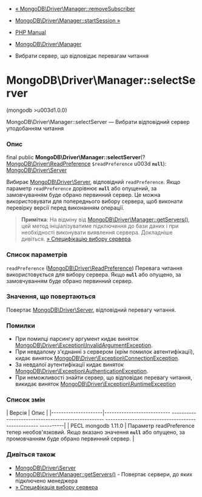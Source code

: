 - [«
MongoDB\Driver\Manager::removeSubscriber](mongodb-driver-manager.removesubscriber.md)
- [MongoDB\Driver\Manager::startSession
»](mongodb-driver-manager.startsession.md)

- [PHP Manual](index.md)
- [MongoDB\Driver\Manager](class.mongodb-driver-manager.md)
- Вибрати сервер, що відповідає перевагам читання

# MongoDB\Driver\Manager::selectServer

(mongodb \>u003d1.0.0)

MongoDB\Driver\Manager::selectServer — Вибрати відповідний сервер
уподобанням читання

### Опис

final public
**MongoDB\Driver\Manager::selectServer**(?[MongoDB\Driver\ReadPreference](class.mongodb-driver-readpreference.md)
`$readPreference` u003d **`null`**):
[MongoDB\Driver\Server](class.mongodb-driver-server.md)

Вибирає [MongoDB\Driver\Server](class.mongodb-driver-server.md),
відповідний `readPreference`. Якщо параметр `readPreference` дорівнює
**`null`** або опущений, за замовчуванням буде обрано первинний сервер. Це
можна використовувати для попереднього вибору сервера, щоб виконати
перевірку версії перед виконанням операції.

> **Примітка**: На відміну від
> [MongoDB\Driver\Manager::getServers()](mongodb-driver-manager.getservers.md),
> цей метод ініціалізуватиме підключення до бази даних і при
> необхідності виконувати виявлення сервера. Докладніше дивіться.
> [» Специфікацію вибору
> сервера](https://github.com/mongodb/specifications/blob/master/source/server-selection/server-selection.rst#single-threaded-server-selection).

### Список параметрів

`readPreference` ([MongoDB\Driver\ReadPreference](class.mongodb-driver-readpreference.md))
Перевага читання використовується для вибору сервера. Якщо **`null`** або
опущено, за замовчуванням буде обрано первинний сервер.

### Значення, що повертаються

Повертає [MongoDB\Driver\Server](class.mongodb-driver-server.md),
відповідний перевагу читання.

### Помилки

- При помилці парсингу аргумент кидає виняток
[MongoDB\Driver\Exception\InvalidArgumentException](class.mongodb-driver-exception-invalidargumentexception.md).
- При невдалому з'єднанні з сервером (крім помилок автентифікації),
кидає виняток
[MongoDB\Driver\Exception\ConnectionException](class.mongodb-driver-exception-connectionexception.md).
- За невдалої аутентифікації кидає виняток
[MongoDB\Driver\Exception\AuthenticationException](class.mongodb-driver-exception-authenticationexception.md).
- При неможливості знайти сервер, що відповідає перевагу читання,
викидає виняток
[MongoDB\Driver\Exception\RuntimeException](class.mongodb-driver-exception-runtimeexception.md)

### Список змін

| Версія | Опис |
|---------------------|--------------------------- -------------------------------------------------- -------------------------------------------------- ----------|
| PECL mongodb 1.11.0 | Параметр readPreference тепер необов'язковий. Якщо вказано значення **`null`** або опущено, за промовчанням буде обрано первинний сервер. |

### Дивіться також

- [MongoDB\Driver\Server](class.mongodb-driver-server.md)
- [MongoDB\Driver\Manager::getServers()](mongodb-driver-manager.getservers.md) -
Повертає сервери, до яких підключено менеджера
- [» Специфікація вибору
сервера](https://github.com/mongodb/specifications/blob/master/source/server-selection/server-selection.rst)
